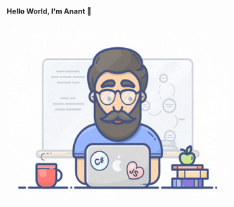 ### Hello World, I'm Anant  👋

 <img align="right" alt="GIF" src="https://github.com/anantsaini222/anantsaini222/blob/main/developer.gif" width="550" height="405" />
